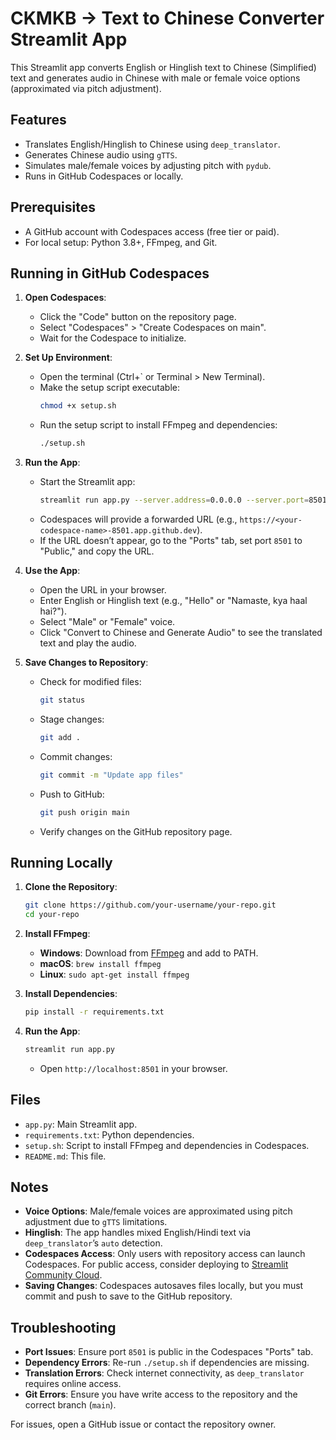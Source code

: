 # CKMKB -> Text to Chinese Converter Streamlit App

This Streamlit app converts English or Hinglish text to Chinese (Simplified) text and generates audio in Chinese with male or female voice options (approximated via pitch adjustment).

## Features
- Translates English/Hinglish to Chinese using `deep_translator`.
- Generates Chinese audio using `gTTS`.
- Simulates male/female voices by adjusting pitch with `pydub`.
- Runs in GitHub Codespaces or locally.

## Prerequisites
- A GitHub account with Codespaces access (free tier or paid).
- For local setup: Python 3.8+, FFmpeg, and Git.

## Running in GitHub Codespaces
1. **Open Codespaces**:
   - Click the "Code" button on the repository page.
   - Select "Codespaces" > "Create Codespaces on main".
   - Wait for the Codespace to initialize.

2. **Set Up Environment**:
   - Open the terminal (Ctrl+` or Terminal > New Terminal).
   - Make the setup script executable:
     ```bash
     chmod +x setup.sh
     ```
   - Run the setup script to install FFmpeg and dependencies:
     ```bash
     ./setup.sh
     ```

3. **Run the App**:
   - Start the Streamlit app:
     ```bash
     streamlit run app.py --server.address=0.0.0.0 --server.port=8501
     ```
   - Codespaces will provide a forwarded URL (e.g., `https://<your-codespace-name>-8501.app.github.dev`).
   - If the URL doesn’t appear, go to the "Ports" tab, set port `8501` to "Public," and copy the URL.

4. **Use the App**:
   - Open the URL in your browser.
   - Enter English or Hinglish text (e.g., "Hello" or "Namaste, kya haal hai?").
   - Select "Male" or "Female" voice.
   - Click "Convert to Chinese and Generate Audio" to see the translated text and play the audio.

5. **Save Changes to Repository**:
   - Check for modified files:
     ```bash
     git status
     ```
   - Stage changes:
     ```bash
     git add .
     ```
   - Commit changes:
     ```bash
     git commit -m "Update app files"
     ```
   - Push to GitHub:
     ```bash
     git push origin main
     ```
   - Verify changes on the GitHub repository page.

## Running Locally
1. **Clone the Repository**:
   ```bash
   git clone https://github.com/your-username/your-repo.git
   cd your-repo
   ```

2. **Install FFmpeg**:
   - **Windows**: Download from [FFmpeg](https://ffmpeg.org/download.html) and add to PATH.
   - **macOS**: `brew install ffmpeg`
   - **Linux**: `sudo apt-get install ffmpeg`

3. **Install Dependencies**:
   ```bash
   pip install -r requirements.txt
   ```

4. **Run the App**:
   ```bash
   streamlit run app.py
   ```
   - Open `http://localhost:8501` in your browser.

## Files
- `app.py`: Main Streamlit app.
- `requirements.txt`: Python dependencies.
- `setup.sh`: Script to install FFmpeg and dependencies in Codespaces.
- `README.md`: This file.

## Notes
- **Voice Options**: Male/female voices are approximated using pitch adjustment due to `gTTS` limitations.
- **Hinglish**: The app handles mixed English/Hindi text via `deep_translator`’s `auto` detection.
- **Codespaces Access**: Only users with repository access can launch Codespaces. For public access, consider deploying to [Streamlit Community Cloud](https://streamlit.io/cloud).
- **Saving Changes**: Codespaces autosaves files locally, but you must commit and push to save to the GitHub repository.

## Troubleshooting
- **Port Issues**: Ensure port `8501` is public in the Codespaces "Ports" tab.
- **Dependency Errors**: Re-run `./setup.sh` if dependencies are missing.
- **Translation Errors**: Check internet connectivity, as `deep_translator` requires online access.
- **Git Errors**: Ensure you have write access to the repository and the correct branch (`main`).

For issues, open a GitHub issue or contact the repository owner.